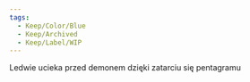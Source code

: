 ```yaml
---
tags:
  - Keep/Color/Blue
  - Keep/Archived
  - Keep/Label/WIP
---
```


Ledwie ucieka przed demonem dzięki zatarciu się pentagramu